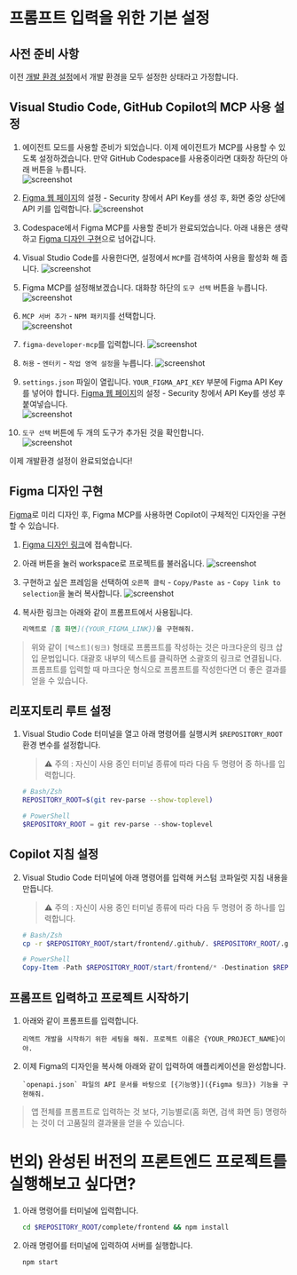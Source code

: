 # 프롬프트 입력을 위한 기본 설정

## 사전 준비 사항

이전 [개발 환경 설정](../README.md)에서 개발 환경을 모두 설정한 상태라고 가정합니다.

## Visual Studio Code, GitHub Copilot의 MCP 사용 설정

1. 에이전트 모드를 사용할 준비가 되었습니다. 이제 에이전트가 MCP를 사용할 수 있도록 설정하겠습니다. 만약 GitHub Codespace를 사용중이라면 대화창 하단의 아래 버튼을 누릅니다. <br/>
   ![screenshot](./img/step01_codespace_tool.png)

1. [Figma 웹 페이지](https://www.figma.com)의 설정 - Security 창에서 API Key를 생성 후, 화면 중앙 상단에 API 키를 입력합니다.
   ![screenshot](./img/step01_figma_api.png)

1. Codespace에서 Figma MCP를 사용할 준비가 완료되었습니다. 아래 내용은 생략하고 [Figma 디자인 구현](#figma-디자인-구현)으로 넘어갑니다.

1. Visual Studio Code를 사용한다면, 설정에서 `MCP`를 검색하여 사용을 활성화 해 줍니다.
   ![screenshot](./img/step01_mcp_enable.png)

1. Figma MCP를 설정해보겠습니다. 대화창 하단의 `도구 선택` 버튼을 누릅니다.
   ![screenshot](./img/step01_select_tool.png)

1. `MCP 서버 추가` - `NPM 패키지`를 선택합니다.  
   ![screenshot](./img/step01_select_npm.png)

1. `figma-developer-mcp`를 입력합니다.
   ![screenshot](./img/step01_figma_mcp.png)

1. `허용` - `엔터키` - `작업 영역 설정`을 누릅니다.
   ![screenshot](./img/step01_select_setting.png)

1. `settings.json` 파일이 열립니다. `YOUR_FIGMA_API_KEY` 부분에 Figma API Key를 넣어야 합니다. [Figma 웹 페이지](https://www.figma.com)의 설정 - Security 창에서 API Key를 생성 후 붙여넣습니다. <br/>
   ![screenshot](./img/step01_api_key.png)

1. `도구 선택` 버튼에 두 개의 도구가 추가된 것을 확인합니다. <br/>
   ![screenshot](./img/step01_new_tools.png)

이제 개발환경 설정이 완료되었습니다!

## Figma 디자인 구현

[Figma](https://www.figma.com)로 미리 디자인 후, Figma MCP를 사용하면 Copilot이 구체적인 디자인을 구현할 수 있습니다.

1. [Figma 디자인 링크](https://www.figma.com/community/file/1495954632647006209)에 접속합니다.

1. 아래 버튼을 눌러 workspace로 프로젝트를 불러옵니다.
   ![screenshot](./img/step01_figma_workspace.png)

1. 구현하고 싶은 프레임을 선택하여 `오른쪽 클릭` - `Copy/Paste as` - `Copy link to selection`을 눌러 복사합니다.
   ![screenshot](./img/step00_figma_copy.png)

1. 복사한 링크는 아래와 같이 프롬프트에서 사용됩니다.
   ```markdown
   리액트로 [홈 화면]({YOUR_FIGMA_LINK})을 구현해줘.
   ```

> 위와 같이 `[텍스트](링크)` 형태로 프롬프트를 작성하는 것은 마크다운의 링크 삽입 문법입니다. 대괄호 내부의 텍스트를 클릭하면 소괄호의 링크로 연결됩니다. 프롬프트를 입력할 때 마크다운 형식으로 프롬프트를 작성한다면 더 좋은 결과를 얻을 수 있습니다.

## 리포지토리 루트 설정

1. Visual Studio Code 터미널을 열고 아래 명령어를 실행시켜 `$REPOSITORY_ROOT` 환경 변수를 설정합니다.

   > ⚠️ 주의 : 자신이 사용 중인 터미널 종류에 따라 다음 두 명령어 중 하나를 입력합니다.

   ```bash
   # Bash/Zsh
   REPOSITORY_ROOT=$(git rev-parse --show-toplevel)
   ```

   ```powershell
   # PowerShell
   $REPOSITORY_ROOT = git rev-parse --show-toplevel
   ```

## Copilot 지침 설정

2. Visual Studio Code 터미널에 아래 명령어를 입력해 커스텀 코파일럿 지침 내용을 만듭니다.

   > ⚠️ 주의 : 자신이 사용 중인 터미널 종류에 따라 다음 두 명령어 중 하나를 입력합니다.

   ```bash
   # Bash/Zsh
   cp -r $REPOSITORY_ROOT/start/frontend/.github/. $REPOSITORY_ROOT/.github/
   ```

   ```powershell
   # PowerShell
   Copy-Item -Path $REPOSITORY_ROOT/start/frontend/* -Destination $REPOSITORY_ROOT/ -Recurse -Force
   ```

## 프롬프트 입력하고 프로젝트 시작하기

1. 아래와 같이 프롬프트를 입력합니다.

   ```text
   리액트 개발을 시작하기 위한 세팅을 해줘. 프로젝트 이름은 {YOUR_PROJECT_NAME}이야.
   ```

1. 이제 Figma의 디자인을 복사해 아래와 같이 입력하여 애플리케이션을 완성합니다.
   ```text
   `openapi.json` 파일의 API 문서를 바탕으로 [{기능명}]({Figma 링크}) 기능을 구현해줘.
   ```

> 앱 전체를 프롬프트로 입력하는 것 보다, 기능별로(홈 화면, 검색 화면 등) 명령하는 것이 더 고품질의 결과물을 얻을 수 있습니다.

# 번외) 완성된 버전의 프론트엔드 프로젝트를 실행해보고 싶다면?

1. 아래 명령어를 터미널에 입력합니다.
   ```bash
   cd $REPOSITORY_ROOT/complete/frontend && npm install
   ```
1. 아래 명령어를 터미널에 입력하여 서버를 실행합니다.

   ```bash
   npm start
   ```
